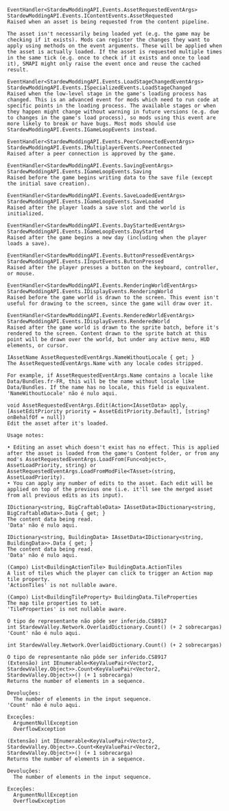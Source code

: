 ```helper.Events.Content.AssetRequested
EventHandler<StardewModdingAPI.Events.AssetRequestedEventArgs> StardewModdingAPI.Events.IContentEvents.AssetRequested
Raised when an asset is being requested from the content pipeline.

The asset isn't necessarily being loaded yet (e.g. the game may be checking if it exists). Mods can register the changes they want to apply using methods on the event arguments. These will be applied when the asset is actually loaded. If the asset is requested multiple times in the same tick (e.g. once to check if it exists and once to load it), SMAPI might only raise the event once and reuse the cached result.
```

```helper.Events.Specialized.LoadStageChanged
EventHandler<StardewModdingAPI.Events.LoadStageChangedEventArgs> StardewModdingAPI.Events.ISpecializedEvents.LoadStageChanged
Raised when the low-level stage in the game's loading process has changed. This is an advanced event for mods which need to run code at specific points in the loading process. The available stages or when they happen might change without warning in future versions (e.g. due to changes in the game's load process), so mods using this event are more likely to break or have bugs. Most mods should use StardewModdingAPI.Events.IGameLoopEvents instead.
```

```helper.Events.Multiplayer.PeerConnected
EventHandler<StardewModdingAPI.Events.PeerConnectedEventArgs> StardewModdingAPI.Events.IMultiplayerEvents.PeerConnected
Raised after a peer connection is approved by the game.
```

```helper.Events.GameLoop.Saving
EventHandler<StardewModdingAPI.Events.SavingEventArgs> StardewModdingAPI.Events.IGameLoopEvents.Saving
Raised before the game begins writing data to the save file (except the initial save creation).
```

```helper.Events.GameLoop.SaveLoaded
EventHandler<StardewModdingAPI.Events.SaveLoadedEventArgs> StardewModdingAPI.Events.IGameLoopEvents.SaveLoaded
Raised after the player loads a save slot and the world is initialized.
```

```helper.Events.GameLoop.DayStarted
EventHandler<StardewModdingAPI.Events.DayStartedEventArgs> StardewModdingAPI.Events.IGameLoopEvents.DayStarted
Raised after the game begins a new day (including when the player loads a save).
```

```helper.Events.Input.ButtonPressed
EventHandler<StardewModdingAPI.Events.ButtonPressedEventArgs> StardewModdingAPI.Events.IInputEvents.ButtonPressed
Raised after the player presses a button on the keyboard, controller, or mouse.
```

```helper.Events.Display.RenderingWorld
EventHandler<StardewModdingAPI.Events.RenderingWorldEventArgs> StardewModdingAPI.Events.IDisplayEvents.RenderingWorld
Raised before the game world is drawn to the screen. This event isn't useful for drawing to the screen, since the game will draw over it.
```

```helper.Events.Display.RenderedWorld
EventHandler<StardewModdingAPI.Events.RenderedWorldEventArgs> StardewModdingAPI.Events.IDisplayEvents.RenderedWorld
Raised after the game world is drawn to the sprite batch, before it's rendered to the screen. Content drawn to the sprite batch at this point will be drawn over the world, but under any active menu, HUD elements, or cursor.
```

```e.NameWithoutLocale
IAssetName AssetRequestedEventArgs.NameWithoutLocale { get; }
The AssetRequestedEventArgs.Name with any locale codes stripped.

For example, if AssetRequestedEventArgs.Name contains a locale like Data/Bundles.fr-FR, this will be the name without locale like Data/Bundles. If the name has no locale, this field is equivalent.
'NameWithoutLocale' não é nulo aqui.
```

```e.Edit
void AssetRequestedEventArgs.Edit(Action<IAssetData> apply, [AssetEditPriority priority = AssetEditPriority.Default], [string? onBehalfOf = null])
Edit the asset after it's loaded.

Usage notes:

• Editing an asset which doesn't exist has no effect. This is applied after the asset is loaded from the game's Content folder, or from any mod's AssetRequestedEventArgs.LoadFrom(Func<object>, AssetLoadPriority, string) or AssetRequestedEventArgs.LoadFromModFile<TAsset>(string, AssetLoadPriority).
• You can apply any number of edits to the asset. Each edit will be applied on top of the previous one (i.e. it'll see the merged asset from all previous edits as its input).
```

```var dict = asset.AsDictionary<string, BigCraftableData>().Data;
IDictionary<string, BigCraftableData> IAssetData<IDictionary<string, BigCraftableData>>.Data { get; }
The content data being read.
'Data' não é nulo aqui.
```

```var dict = asset.AsDictionary<string, BuildingData>().Data;
IDictionary<string, BuildingData> IAssetData<IDictionary<string, BuildingData>>.Data { get; }
The content data being read.
'Data' não é nulo aqui.
```

```ActionTiles
(Campo) List<BuildingActionTile> BuildingData.ActionTiles
A list of tiles which the player can click to trigger an Action map tile property.
'ActionTiles' is not nullable aware.
```

```TileProperties
(Campo) List<BuildingTileProperty> BuildingData.TileProperties
The map tile properties to set.
'TileProperties' is not nullable aware.
```

```loc.objects.Count
O tipo de representante não pôde ser inferido.CS8917
int StardewValley.Network.OverlaidDictionary.Count() (+ 2 sobrecargas)
'Count' não é nulo aqui.
```

```loc.objects.Count()
int StardewValley.Network.OverlaidDictionary.Count() (+ 2 sobrecargas)
```

```e.Added.Count
O tipo de representante não pôde ser inferido.CS8917
(Extensão) int IEnumerable<KeyValuePair<Vector2, StardewValley.Object>>.Count<KeyValuePair<Vector2, StardewValley.Object>>() (+ 1 sobrecarga)
Returns the number of elements in a sequence.

Devoluções:
  The number of elements in the input sequence.
'Count' não é nulo aqui.

Exceções:
  ArgumentNullException
  OverflowException
```

```e.Added.Count()
(Extensão) int IEnumerable<KeyValuePair<Vector2, StardewValley.Object>>.Count<KeyValuePair<Vector2, StardewValley.Object>>() (+ 1 sobrecarga)
Returns the number of elements in a sequence.

Devoluções:
  The number of elements in the input sequence.

Exceções:
  ArgumentNullException
  OverflowException
```

```

```

```

```

```

```

```

```

```

```

```

```

```

```

```

```

```

```

```

```

```

```

```

```

```

```

```

```

```

```

```

```

```

```

```

```

```

```

```

```

```

```

```

```

```

```

```

```

```

```

```

```

```

```

```

```

```

```

```

```

```

```

```

```

```

```

```

```

```

```

```

```

```

```

```

```

```

```

```

```

```

```

```

```

```

```

```

```

```

```

```

```

```

```

